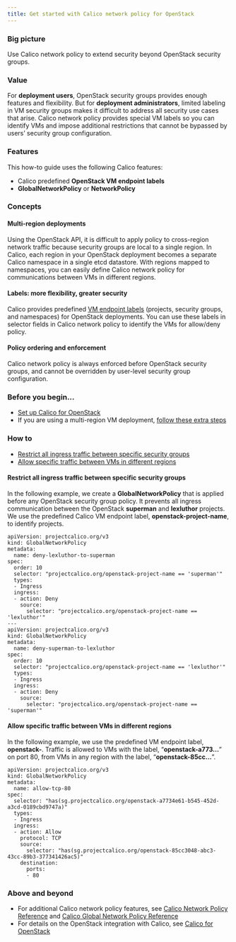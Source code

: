 ```yaml
---
title: Get started with Calico network policy for OpenStack
---
```


### Big picture

Use Calico network policy to extend security beyond OpenStack security groups.

### Value

For **deployment users**, OpenStack security groups provides enough features and flexibility. But for **deployment administrators**, limited labeling in VM security groups makes it difficult to address all security use cases that arise. Calico network policy provides special VM labels so you can identify VMs and impose additional restrictions that cannot be bypassed by users’ security group configuration. 

### Features

This how-to guide uses the following Calico features:

- Calico predefined **OpenStack VM endpoint labels**
- **GlobalNetworkPolicy** or **NetworkPolicy**

### Concepts

#### Multi-region deployments

Using the OpenStack API, it is difficult to apply policy to cross-region network traffic because security groups are local to a single region. In Calico, each region in your OpenStack deployment becomes a separate Calico namespace in a single etcd datastore. With regions mapped to namespaces, you can easily define Calico network policy for communications between VMs in different regions. 

#### Labels: more flexibility, greater security

Calico provides predefined [VM endpoint labels]({{site.baseurl}}/{{page.version}}/networking/openstack/labels) (projects, security groups, and namespaces) for OpenStack deployments. You can use these labels in selector fields in Calico network policy to identify the VMs for allow/deny policy.

#### Policy ordering and enforcement

Calico network policy is always enforced before OpenStack security groups, and cannot be overridden by user-level security group configuration. 

### Before you begin...

- [Set up Calico for OpenStack]({{site.baseurl}}/{{page.version}}/networking/openstack/dev-machine-setup)
- If you are using a multi-region VM deployment, [follow these extra steps]({{site.baseurl}}/{{page.version}}/networking/openstack/multiple-regions)

### How to

- [Restrict all ingress traffic between specific security groups](#restrict-all-ingress-traffic-between-specific-security-groups)
- [Allow specific traffic between VMs in different regions](#allow-specific-traffic-between-vms-in-different-regions)

#### Restrict all ingress traffic between specific security groups

In the following example, we create a **GlobalNetworkPolicy** that is applied before any OpenStack security group policy. It prevents all ingress communication between the OpenStack **superman** and **lexluthor** projects. We use the predefined Calico VM endpoint label, **openstack-project-name**, to identify projects.

```
apiVersion: projectcalico.org/v3
kind: GlobalNetworkPolicy
metadata:
  name: deny-lexluthor-to-superman
spec:
  order: 10
  selector: "projectcalico.org/openstack-project-name == 'superman'"
  types:
  - Ingress
  ingress:
  - action: Deny
    source:
      selector: "projectcalico.org/openstack-project-name == 'lexluthor'"
---
apiVersion: projectcalico.org/v3
kind: GlobalNetworkPolicy
metadata:
  name: deny-superman-to-lexluthor
spec:
  order: 10
  selector: "projectcalico.org/openstack-project-name == 'lexluthor'"
  types:
  - Ingress
  ingress:
  - action: Deny
    source:
      selector: "projectcalico.org/openstack-project-name == 'superman'"
```

#### Allow specific traffic between VMs in different regions

In the following example, we use the predefined VM endpoint label, **openstack-<security group ID>**. Traffic is allowed to VMs with the label, “**openstack-a773…**” on port 80, from VMs in any region with the label, “**openstack-85cc…**”.

```
apiVersion: projectcalico.org/v3
kind: GlobalNetworkPolicy
metadata:
  name: allow-tcp-80
spec:
  selector: "has(sg.projectcalico.org/openstack-a7734e61-b545-452d-a3cd-0189cbd9747a)"
  types:
  - Ingress
  ingress:
  - action: Allow
    protocol: TCP
    source:
      selector: "has(sg.projectcalico.org/openstack-85cc3048-abc3-43cc-89b3-377341426ac5)"
    destination:
      ports:
      - 80
```

### Above and beyond

- For additional Calico network policy features, see [Calico Network Policy Reference]({{site.baseurl}}/{{page.version}}/reference/resources/networkpolicy) and [Calico Global Network Policy Reference]({{site.baseurl}}/{{page.version}}/reference/resources/globalnetworkpolicy)
- For details on the OpenStack integration with Calico, see [Calico for OpenStack]({{site.baseurl}}/{{page.version}}networking/openstack/dev-machine-setup)
